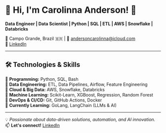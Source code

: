 # 👋 Hi, I'm **Carolinna Anderson**! 🚀  

**Data Engineer | Data Scientist | Python | SQL | ETL | AWS | Snowflake | Databricks**  

📍 Campo Grande, Brazil 🇧🇷 | 📧 andersoncarolinna@icloud.com  
🔗 [LinkedIn](https://www.linkedin.com/in/carollinaanderson)  

---

## 🛠️ **Technologies & Skills**  

🔹 **Programming:** Python, SQL, Bash  
🔹 **Data Engineering:** ETL, Data Pipelines, Airflow, Feature Engineering  
🔹 **Cloud & Big Data:** AWS, Snowflake, Databricks  
🔹 **Machine Learning:** Scikit-Learn, XGBoost, Regression, Random Forest  
🔹 **DevOps & CI/CD:** Git, GitHub Actions, Docker  
🔹 **Currently Learning:** GoLang, LangChain (LLMs & AI)  

---

💡 *Passionate about data-driven solutions, automation, and AI innovation.*  
📫 **Let's connect!** [LinkedIn](https://www.linkedin.com/in/carollinaanderson)  


<!---
carollinaanderson/carollinaanderson is a ✨ special ✨ repository because its `README.md` (this file) appears on your GitHub profile.
You can click the Preview link to take a look at your changes.
--->
